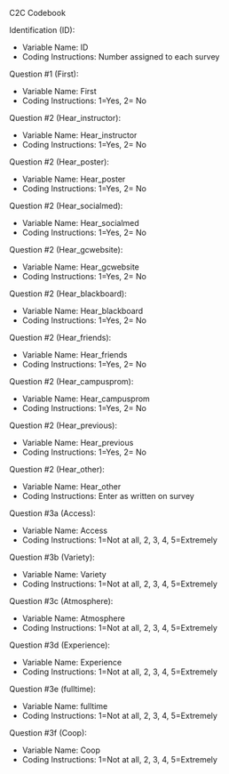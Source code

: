 C2C Codebook

Identification (ID):
- Variable Name: ID
- Coding Instructions: Number assigned to each survey

Question #1 (First):
- Variable Name: First
- Coding Instructions: 1=Yes, 2= No

Question #2 (Hear_instructor):
- Variable Name: Hear_instructor
- Coding Instructions: 1=Yes, 2= No

Question #2 (Hear_poster):
- Variable Name: Hear_poster
- Coding Instructions: 1=Yes, 2= No

Question #2 (Hear_socialmed):
- Variable Name: Hear_socialmed
- Coding Instructions: 1=Yes, 2= No

Question #2 (Hear_gcwebsite):
- Variable Name: Hear_gcwebsite
- Coding Instructions: 1=Yes, 2= No

Question #2 (Hear_blackboard):
- Variable Name: Hear_blackboard
- Coding Instructions: 1=Yes, 2= No

Question #2 (Hear_friends):
- Variable Name: Hear_friends
- Coding Instructions: 1=Yes, 2= No

Question #2 (Hear_campusprom):
- Variable Name: Hear_campusprom
- Coding Instructions: 1=Yes, 2= No

Question #2 (Hear_previous):
- Variable Name: Hear_previous
- Coding Instructions: 1=Yes, 2= No

Question #2 (Hear_other):
- Variable Name: Hear_other
- Coding Instructions: Enter as written on survey

Question #3a (Access):
- Variable Name: Access
- Coding Instructions: 1=Not at all, 2, 3, 4, 5=Extremely

Question #3b (Variety):
- Variable Name: Variety
- Coding Instructions: 1=Not at all, 2, 3, 4, 5=Extremely

Question #3c (Atmosphere):
- Variable Name: Atmosphere
- Coding Instructions: 1=Not at all, 2, 3, 4, 5=Extremely

Question #3d (Experience):
- Variable Name: Experience
- Coding Instructions: 1=Not at all, 2, 3, 4, 5=Extremely

Question #3e (fulltime):
- Variable Name: fulltime
- Coding Instructions: 1=Not at all, 2, 3, 4, 5=Extremely

Question #3f (Coop):
- Variable Name: Coop
- Coding Instructions: 1=Not at all, 2, 3, 4, 5=Extremely
